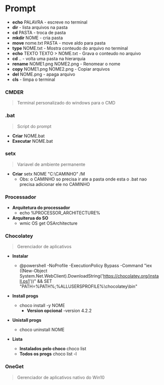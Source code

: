 # **Prompt**
- **echo**  PALAVRA - escreve no terminal
- **dir** - lista arquivos na pasta
- **cd** PASTA - troca de pasta
- **mkdir** NOME - cria pasta
- **move** nome.txt PASTA - move aldo para pasta
- **type** NOME.txt - Mostra conteudo do arquivo no terminal
- **echo** TEXTO TEXTO > NOME.txt - Grava o conteudo no arquivo
- **cd** .. - volta uma pasta na hierarquia
- **rename** NOME1.png  NOME2.png - Renomear o nome 
- **copy** NOME1.png NOME2.png - Copiar arquivos
- **del** NOME.png - apaga arquivo
- **cls** - limpa o terminal

### **CMDER**
> Terminal personalizado do windows para o CMD 

 ### **.bat**
> Script do prompt
- **Criar** NOME.bat
- **Executar** NOME.bat

### **setx**
> Variavel de ambiente permanente

- **Criar** setx NOME "C:\CAMINHO" /M
    - Obs: o CAMINHO so precisa ir ate a pasta onde esta o .bat nao precisa adicionar ele no CAMINHO

### Processador
- **Arquitetura do processador**
    - echo %PROCESSOR_ARCHITECTURE%
- **Arquiterua do SO**
    - wmic OS get OSArchitecture

### **Chocolatey**
> Gerenciador de aplicativos
- **Instalar**
    - @powershell -NoProfile -ExecutionPolicy Bypass -Command "iex ((New-Object System.Net.WebClient).DownloadString('https://chocolatey.org/install.ps1'))" && SET "PATH=%PATH%;%ALLUSERSPROFILE%\chocolatey\bin"

- **Install progs**
    - choco install -y NOME 
        - **Version opcional** -version 4.2.2
- **Unistall progs**
    - choco uninstall NOME
- **Lista**
    - **Instalados pelo choco** choco list
    - **Todos os progs** choco list -l

### **OneGet** 
> Gerenciador de aplicativos nativo do Win10
